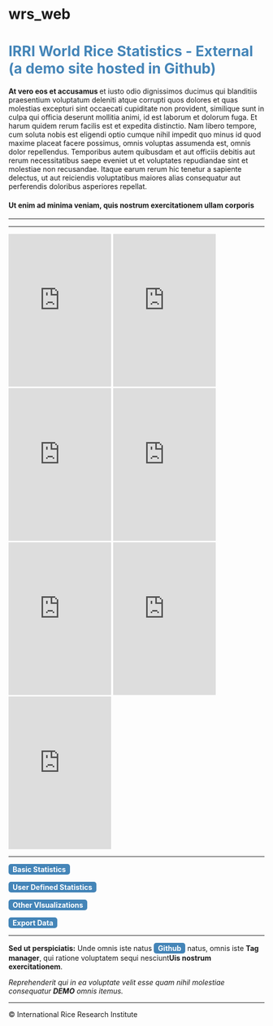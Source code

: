 # wrs_web
<!-- ######## This is a comment, visible only in the source editor  ######## -->
<h1 style="color: #4485b8;">IRRI World Rice Statistics - External (a demo site hosted in Github)</h1>
<p><span><strong>At vero eos et accusamus </strong>et iusto odio dignissimos ducimus qui blanditiis praesentium voluptatum deleniti atque corrupti quos dolores et quas molestias excepturi sint occaecati cupiditate non provident, similique sunt in culpa qui officia deserunt mollitia animi, id est laborum et dolorum fuga. Et harum quidem rerum facilis est et expedita distinctio. Nam libero tempore, cum soluta nobis est eligendi optio cumque nihil impedit quo minus id quod maxime placeat facere possimus, omnis voluptas assumenda est, omnis dolor repellendus. Temporibus autem quibusdam et aut officiis debitis aut rerum necessitatibus saepe eveniet ut et voluptates repudiandae sint et molestiae non recusandae. Itaque earum rerum hic tenetur a sapiente delectus, ut aut reiciendis voluptatibus maiores alias consequatur aut perferendis doloribus asperiores repellat.</span></p>
<h4></h4>
<h4>Ut enim ad minima veniam, quis nostrum exercitationem ullam corporis</h4>


<hr>

<hr>

<iframe src="https://analytics.irri.org/dashboard/single/?appid=aababeb7-328a-456b-896f-8e11134fe3e6&obj=GFmmBLm"
width="40%" height="300px" frameborder="0" id="display"></iframe>

<iframe src="https://analytics.irri.org/dashboard/single/?appid=aababeb7-328a-456b-896f-8e11134fe3e6&obj=zLBPQ"
width="40%" height="300px" frameborder="0" id="display"></iframe>

<iframe src="https://analytics.irri.org/dashboard/single/?appid=aababeb7-328a-456b-896f-8e11134fe3e6&obj=rhbpma"
width="40%" height="300px" frameborder="0" id="display"></iframe>

<iframe src="https://analytics.irri.org/dashboard/single/?appid=aababeb7-328a-456b-896f-8e11134fe3e6&obj=PUMjJt"
width="40%" height="300px" frameborder="0" id="display"></iframe>

<iframe src="https://analytics.irri.org/dashboard/single/?appid=aababeb7-328a-456b-896f-8e11134fe3e6&obj=ZsKJY"
width="40%" height="300px" frameborder="0" id="display"></iframe>

<iframe src="https://analytics.irri.org/dashboard/single/?appid=aababeb7-328a-456b-896f-8e11134fe3e6&obj=DQckUj"
width="40%" height="300px" frameborder="0" id="display"></iframe>

<iframe src="https://analytics.irri.org/dashboard/single/?appid=aababeb7-328a-456b-896f-8e11134fe3e6&obj=ypXCcm"
width="40%" height="300px" frameborder="0" id="display"></iframe>


<hr>
<p><span style="background-color: #4485b8; color: #fff; display: inline-block; padding: 2px 8px; font-weight: bold; border-radius: 5px;">Basic Statistics</span></p>
<p><span style="background-color: #4485b8; color: #fff; display: inline-block; padding: 2px 8px; font-weight: bold; border-radius: 5px;">User Defined Statistics </span></p>
<p><span style="background-color: #4485b8; color: #fff; display: inline-block; padding: 2px 8px; font-weight: bold; border-radius: 5px;">Other VIsualizations </span></p>
<p><span style="background-color: #4485b8; color: #fff; display: inline-block; padding: 2px 8px; font-weight: bold; border-radius: 5px;">Export Data </span></p>

<hr />
<p><b>Sed ut perspiciatis:</b> Unde omnis iste natus <span style="background-color: #4485b8; color: #fff; display: inline-block; padding: 2px 8px; font-weight: bold; border-radius: 5px;">Github</span> natus, omnis iste <strong>Tag manager</strong>, qui ratione voluptatem sequi nesciunt<strong>Uis nostrum exercitationem</strong>.</p>
<p><em>Reprehenderit qui in ea voluptate velit esse quam nihil molestiae consequatur <strong>DEMO</strong> omnis itemus.</em></p>
<hr />
<p>&copy; International Rice Research Institute</p>

